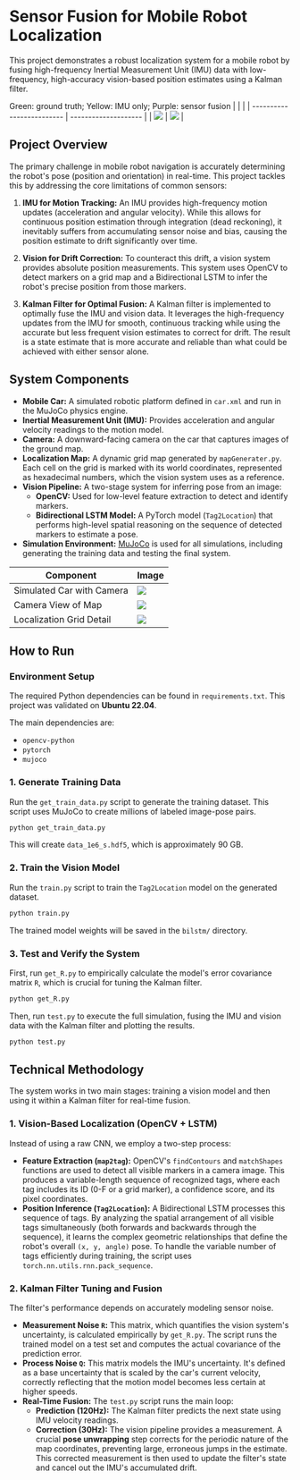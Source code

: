 # Sensor Fusion for Mobile Robot Localization

This project demonstrates a robust localization system for a mobile robot by fusing high-frequency Inertial Measurement Unit (IMU) data with low-frequency, high-accuracy vision-based position estimates using a Kalman filter.

Green: ground truth; Yellow: IMU only; Purple: sensor fusion
|              |            |
| ------------------------- | -------------------- |
| ![](images/img4.png) | ![](images/img5.png) |


## Project Overview

The primary challenge in mobile robot navigation is accurately determining the robot's pose (position and orientation) in real-time. This project tackles this by addressing the core limitations of common sensors:

1.  **IMU for Motion Tracking:** An IMU provides high-frequency motion updates (acceleration and angular velocity). While this allows for continuous position estimation through integration (dead reckoning), it inevitably suffers from accumulating sensor noise and bias, causing the position estimate to drift significantly over time.

2.  **Vision for Drift Correction:** To counteract this drift, a vision system provides absolute position measurements. This system uses OpenCV to detect markers on a grid map and a Bidirectional LSTM to infer the robot's precise position from those markers.

3.  **Kalman Filter for Optimal Fusion:** A Kalman filter is implemented to optimally fuse the IMU and vision data. It leverages the high-frequency updates from the IMU for smooth, continuous tracking while using the accurate but less frequent vision estimates to correct for drift. The result is a state estimate that is more accurate and reliable than what could be achieved with either sensor alone.

## System Components

* **Mobile Car:** A simulated robotic platform defined in `car.xml` and run in the MuJoCo physics engine.
* **Inertial Measurement Unit (IMU):** Provides acceleration and angular velocity readings to the motion model.
* **Camera:** A downward-facing camera on the car that captures images of the ground map.
* **Localization Map:** A dynamic grid map generated by `mapGenerater.py`. Each cell on the grid is marked with its world coordinates, represented as hexadecimal numbers, which the vision system uses as a reference.
* **Vision Pipeline:** A two-stage system for inferring pose from an image:
    * **OpenCV:** Used for low-level feature extraction to detect and identify markers.
    * **Bidirectional LSTM Model:** A PyTorch model (`Tag2Location`) that performs high-level spatial reasoning on the sequence of detected markers to estimate a pose.
* **Simulation Environment:** [MuJoCo](https://mujoco.org/) is used for all simulations, including generating the training data and testing the final system.

| **Component**             | **Image**                                   |
| ------------------------- | ------------------------------------------- |
| Simulated Car with Camera | ![](images/img1.png) |
| Camera View of Map        | ![](images/img2.png) |
| Localization Grid Detail  | ![](images/img3.png) |

## How to Run

### Environment Setup

The required Python dependencies can be found in `requirements.txt`. This project was validated on **Ubuntu 22.04**.

The main dependencies are:
* `opencv-python`
* `pytorch`
* `mujoco`

### 1. Generate Training Data

Run the `get_train_data.py` script to generate the training dataset. This script uses MuJoCo to create millions of labeled image-pose pairs.

```bash
python get_train_data.py
```

This will create `data_1e6_s.hdf5`, which is approximately 90 GB.

### 2. Train the Vision Model

Run the `train.py` script to train the `Tag2Location` model on the generated dataset.

```bash
python train.py
```

The trained model weights will be saved in the `bilstm/` directory.

### 3. Test and Verify the System

First, run `get_R.py` to empirically calculate the model's error covariance matrix `R`, which is crucial for tuning the Kalman filter.

```bash
python get_R.py
```

Then, run `test.py` to execute the full simulation, fusing the IMU and vision data with the Kalman filter and plotting the results.

```bash
python test.py
```

## Technical Methodology

The system works in two main stages: training a vision model and then using it within a Kalman filter for real-time fusion.

### 1. Vision-Based Localization (OpenCV + LSTM)

Instead of using a raw CNN, we employ a two-step process:

  * **Feature Extraction (`map2tag`):** OpenCV's `findContours` and `matchShapes` functions are used to detect all visible markers in a camera image. This produces a variable-length sequence of recognized tags, where each tag includes its ID (0-F or a grid marker), a confidence score, and its pixel coordinates.
  * **Position Inference (`Tag2Location`):** A Bidirectional LSTM processes this sequence of tags. By analyzing the spatial arrangement of all visible tags simultaneously (both forwards and backwards through the sequence), it learns the complex geometric relationships that define the robot's overall `(x, y, angle)` pose. To handle the variable number of tags efficiently during training, the script uses `torch.nn.utils.rnn.pack_sequence`.

### 2. Kalman Filter Tuning and Fusion

The filter's performance depends on accurately modeling sensor noise.

  * **Measurement Noise `R`:** This matrix, which quantifies the vision system's uncertainty, is calculated empirically by `get_R.py`. The script runs the trained model on a test set and computes the actual covariance of the prediction error.
  * **Process Noise `Q`:** This matrix models the IMU's uncertainty. It's defined as a base uncertainty that is scaled by the car's current velocity, correctly reflecting that the motion model becomes less certain at higher speeds.
  * **Real-Time Fusion:** The `test.py` script runs the main loop:
      * **Prediction (120Hz):** The Kalman filter predicts the next state using IMU velocity readings.
      * **Correction (30Hz):** The vision pipeline provides a measurement. A crucial **pose unwrapping** step corrects for the periodic nature of the map coordinates, preventing large, erroneous jumps in the estimate. This corrected measurement is then used to update the filter's state and cancel out the IMU's accumulated drift.
